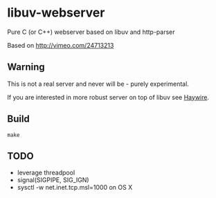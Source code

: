 # libuv-webserver

Pure C (or C++) webserver based on libuv and http-parser

Based on http://vimeo.com/24713213


## Warning

This is not a real server and never will be - purely experimental.

If you are interested in more robust server on top of libuv see [Haywire](https://github.com/kellabyte/Haywire).


## Build

    make

## TODO

 - leverage threadpool
 - signal(SIGPIPE, SIG_IGN)
 - sysctl -w net.inet.tcp.msl=1000 on OS X